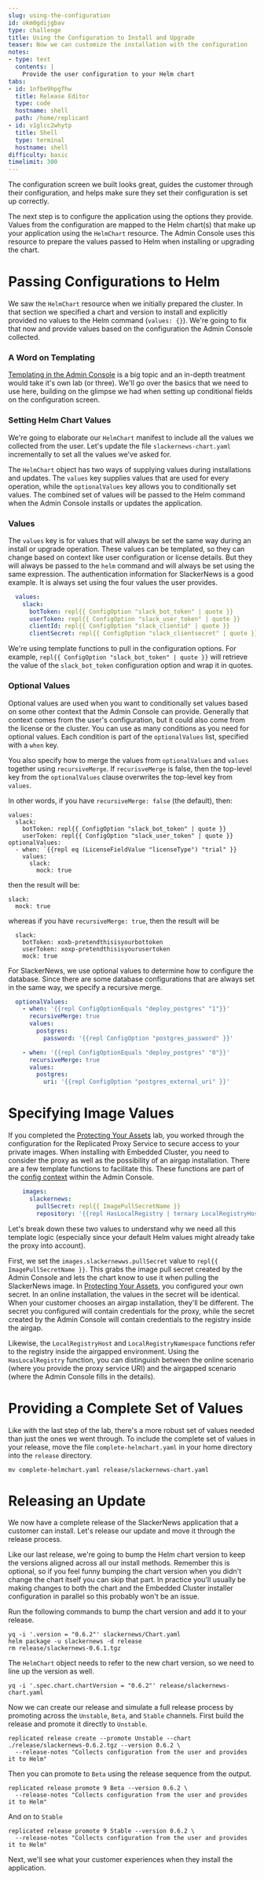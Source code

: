 ```yaml
---
slug: using-the-configuration
id: okm0gdijgbav
type: challenge
title: Using the Configuration to Install and Upgrade
teaser: Now we can customize the installation with the configuration
notes:
- type: text
  contents: |
    Provide the user configuration to your Helm chart
tabs:
- id: 1nfbe9hpgfhw
  title: Release Editor
  type: code
  hostname: shell
  path: /home/replicant
- id: v1glcc2whytp
  title: Shell
  type: terminal
  hostname: shell
difficulty: basic
timelimit: 300
---
```


The configuration screen we built looks great, guides the customer through
their configuration, and helps make sure they set their configuration is set
up correctly.

The next step is to configure the application using the options
they provide. Values from the configuration are mapped to the Helm chart(s)
that make up your application using the `HelmChart` resource. The Admin
Console uses this resource to prepare the values passed to Helm when
installing or upgrading the chart.

Passing Configurations to Helm
==============================

We saw the `HelmChart` resource when we initially prepared the cluster. In that
section we specified a chart and version to install and explicitly provided no
values to the Helm command (`values: {}`). We're going to fix that now and
provide values based on the configuration the Admin Console collected.

### A Word on Templating

[Templating in the Admin Console](https://docs.replicated.com/reference/template-functions-about)
is a big topic and an in-depth treatment would take it's own lab (or three).
We'll go over the basics that we need to use here, building on the
glimpse we had when setting up conditional fields on the configuration screen.

### Setting Helm Chart Values

We're going to elaborate our `HelmChart` manifest to include all the values
we collected from the user. Let's update the file `slackernews-chart.yaml`
incrementally to set all the values we've asked for.

The `HelmChart` object has two ways of supplying values during installations
and updates. The `values` key supplies values that are used for every
operation, while the `optionalValues` key allows you to conditionally set
values. The combined set of values will be passed to the Helm command when the
Admin Console installs or updates the application.

### Values

The `values` key is for values that will always be set the same way during an
install or upgrade operation. These values can be templated, so they can change
based on context like user configuration or license details. But they will
always be passed to the `helm` command and will always be set using the same
expression. The authentication information for SlackerNews is a good example.
It is always set using the four values the user provides.

```yaml
  values:
    slack:
      botToken: repl{{ ConfigOption "slack_bot_token" | quote }}
      userToken: repl{{ ConfigOption "slack_user_token" | quote }}
      clientId: repl{{ ConfigOption "slack_clientid" | quote }}
      clientSecret: repl{{ ConfigOption "slack_clientsecret" | quote }}
```

We're using template functions to pull in the configuration options. For
example, `repl{{ ConfigOption "slack_bot_token" | quote }}` will retrieve
the value of the `slack_bot_token` configuration option and wrap it in quotes.

### Optional Values

Optional values are used when you want to conditionally set values based on
some other context that the Admin Console can provide. Generally that context
comes from the user's configuration, but it could also come from the license
or the cluster. You can use as many conditions as you need for optional
values. Each condition is part of the `optionalValues` list, specified with a
`when` key.

You also specify how to merge the values from `optionalValues` and `values`
together using `recursiveMerge`. If `recurisveMerge` is false, then the
top-level key from the `optionalValues` clause overwrites the top-level key
from `values`.

In other words, if you have `recursiveMerge: false` (the default), then:

```
values:
  slack:
    botToken: repl{{ ConfigOption "slack_bot_token" | quote }}
    userToken: repl{{ ConfigOption "slack_user_token" | quote }}
optionalValues:
  - when: `{{repl eq (LicenseFieldValue "licenseType") "trial" }}
    values:
      slack:
        mock: true
```

then the result will be:

```
slack:
  mock: true
```

whereas if you have `recursiveMerge: true`, then the result will be

```
  slack:
    botToken: xoxb-pretendthisisyourbottoken
    userToken: xoxp-pretendthisisyourusertoken
    mock: true
```

For SlackerNews, we use optional values to determine how to configure the
database. Since there are some database configurations that are always set in
the same way, we specify a recursive merge.

```yaml
  optionalValues:
    - when: '{{repl ConfigOptionEquals "deploy_postgres" "1"}}'
      recursiveMerge: true
      values:
        postgres:
          password: '{{repl ConfigOption "postgres_password" }}'

    - when: '{{repl ConfigOptionEquals "deploy_postgres" "0"}}'
      recursiveMerge: true
      values:
        postgres:
          uri: '{{repl ConfigOption "postgres_external_uri" }}'
```

Specifying Image Values
=======================

If you completed the [Protecting Your
Assets](https://play.instruqt.com/manage/replicated/tracks/protecting-your-assets)
lab, you worked through the configuration for the Replicated Proxy Service to
secure access to your private images. When installing with Embedded Cluster, you
need to consider the proxy as well as the possibility of an airgap
installation. There are a few template functions to facilitate this. These
functions are part of the [config
context](https://docs.replicated.com/reference/template-functions-config-context)
within the Admin Console.

```yaml
    images:
      slackernews:
        pullSecret: repl{{ ImagePullSecretName }}
        repository: '{{repl HasLocalRegistry | ternary LocalRegistryHost "proxy.replicated.com" }}/{{repl HasLocalRegistry | ternary LocalRegistryNamespace (print "proxy/" (LicenseFieldValue "appSlug") "/ghcr.io/slackernews" ) }}/slackernews-web:1.0.17'
```

Let's break down these two values to understand why we need all this template
logic (especially since your default Helm values might already take the proxy
into account).

First, we set the `images.slackernewws.pullSecret` value to `repl{{ ImagePullSecretName }}`.
This grabs the image pull secret created by the Admin Console and lets the
chart know to use it when pulling the SlackerNews image. In [Protecting Your
Assets](https://play.instruqt.com/manage/replicated/tracks/protecting-your-assets),
you configured your own secret. In an online installation, the values in the
secret will be identical. When your customer chooses an airgap installation,
they'll be different. The secret you configured will contain credentials for
the proxy, while the secret created by the Admin Console will contain credentials to the registry
inside the airgap.

Likewise, the `LocalRegistryHost` and `LocalRegistryNamespace` functions refer
to the registry inside the airgapped environment. Using the `HasLocalRegistry`
function, you can distinguish between the online scenario (where you provide
the proxy service URI) and the airgapped scenario (where the Admin Console
fills in the details).

Providing a Complete Set of Values
==================================

Like with the last step of the lab, there's a more robust set of values needed
than just the ones we went through. To include the complete set of values in
your release, move the file `complete-helmchart.yaml` in your home directory
into the `release` directory.

```shell
mv complete-helmchart.yaml release/slackernews-chart.yaml
```

Releasing an Update
===================

We now have a complete release of the SlackerNews application that a customer
can install. Let's release our update and move it through the release process.

Like our last release, we're going to bump the Helm chart version to keep the
versions aligned across all our install methods. Remember this is optional, so
if you feel funny bumping the chart version when you didn't change the chart
itself you can skip that part. In practice you'll usually be making changes to
both the chart and the Embedded Cluster installer configuration in parallel so
this probably won't be an issue.

Run the following commands to bump the chart version and add it to your
release.

```
yq -i '.version = "0.6.2"' slackernews/Chart.yaml
helm package -u slackernews -d release
rm release/slackernews-0.6.1.tgz
```

The `HelmChart` object needs to refer to the new chart version, so we need to
line up the version as well.

```
yq -i '.spec.chart.chartVersion = "0.6.2"' release/slackernews-chart.yaml
```

Now we can create our release and simulate a full release process by promoting
across the `Unstable`, `Beta`, and `Stable` channels. First build the release
and promote it directly to `Unstable`.

```
replicated release create --promote Unstable --chart ./release/slackernews-0.6.2.tgz --version 0.6.2 \
  --release-notes "Collects configuration from the user and provides it to Helm"
```

Then you can promote to `Beta` using the release sequence from the output.

```
replicated release promote 9 Beta --version 0.6.2 \
  --release-notes "Collects configuration from the user and provides it to Helm"
```

And on to `Stable`

```
replicated release promote 9 Stable --version 0.6.2 \
  --release-notes "Collects configuration from the user and provides it to Helm"
```

Next, we'll see what your customer experiences when they install the
application.
